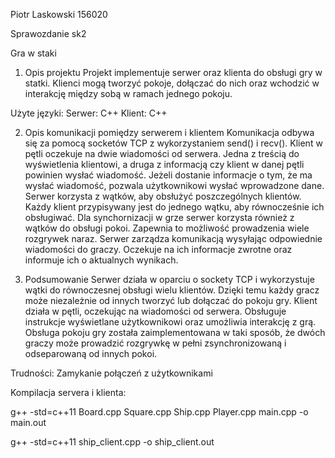 Piotr Laskowski 156020


Sprawozdanie sk2


Gra w staki


1. Opis projektu
  Projekt implementuje serwer oraz klienta do obsługi gry w statki. 
  Klienci mogą tworzyć pokoje, dołączać do nich oraz wchodzić w interakcję między sobą w ramach jednego pokoju.

  Użyte języki:
    Serwer: C++
    Klient: C++


2. Opis komunikacji pomiędzy serwerem i klientem
	Komunikacja odbywa się za pomocą socketów TCP z wykorzystaniem send() i recv().
	Klient w pętli oczekuje na dwie wiadomości od serwera. Jedna z treścią do wyświetlenia klientowi, a druga z informacją czy klient w danej pętli powinien wysłać wiadomość. Jeżeli dostanie informacje o tym, że ma wysłać wiadomość, pozwala użytkownikowi wysłać wprowadzone dane.
	Serwer korzysta z wątków, aby obsłużyć poszczególnych klientów. Każdy klient przypisywany jest do jednego wątku, aby równocześnie ich obsługiwać. 
	Dla synchornizacji w grze serwer korzysta również z wątków do obsługi pokoi. Zapewnia to możliwość prowadzenia wiele rozgrywek naraz.
	Serwer zarządza komunikacją wysyłając odpowiednie wiadomości do graczy. Oczekuje na ich informacje zwrotne oraz informuje ich o aktualnych wynikach.


3. Podsumowanie
	Serwer działa w oparciu o sockety TCP i wykorzystuje wątki do równoczesnej obsługi wielu klientów. Dzięki temu każdy gracz może niezależnie od innych tworzyć lub dołączać do pokoju gry.
	Klient działa w pętli, oczekując na wiadomości od serwera. Obsługuje instrukcje wyświetlane użytkownikowi oraz umożliwia interakcję z grą.
	Obsługa pokoju gry została zaimplementowana w taki sposób, że dwóch graczy może prowadzić rozgrywkę w pełni zsynchronizowaną i odseparowaną od innych pokoi.


Trudności:
	Zamykanie połączeń z użytkownikami 


Kompilacja servera i klienta:


g++ -std=c++11 Board.cpp Square.cpp Ship.cpp Player.cpp main.cpp -o main.out


g++ -std=c++11 ship_client.cpp -o ship_client.out 



